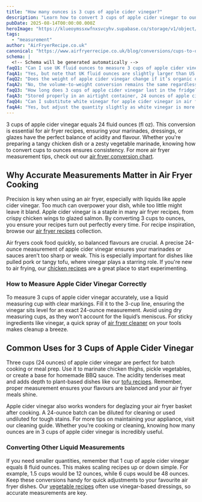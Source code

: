 ```yaml
---
title: "How many ounces is 3 cups of apple cider vinegar?"
description: "Learn how to convert 3 cups of apple cider vinegar to ounces for precise air fryer recipes. Get accurate measurements in seconds!"
pubDate: 2025-08-14T00:00:00.000Z
heroImage: "https://klueoymssxwfnxsvcyhv.supabase.co/storage/v1/object/public/Shmucket/how-many-ounces-is-3-cups-of-apple-cider-vinegar.webp"
tags:
  - "measurement"
author: "AirFryerRecipe.co.uk"
canonical: "https://www.airfryerrecipe.co.uk/blog/conversions/cups-to-ounces/how-many-ounces-is-3-cups-of-apple-cider-vinegar"
schema: |
  <!-- Schema will be generated automatically -->
faqQ1: "Can I use UK fluid ounces to measure 3 cups of apple cider vinegar?"
faqA1: "Yes, but note that UK fluid ounces are slightly larger than US fluid ounces. For 3 cups (US), you’d measure approximately 24.6 UK fluid ounces. Most air fryer recipes use US measurements, so stick to 24 fluid ounces unless specified otherwise."
faqQ2: "Does the weight of apple cider vinegar change if it’s organic or filtered?"
faqA2: "No, the volume-to-weight conversion remains the same regardless of quality. Three cups of any apple cider vinegar will always equal 24 fluid ounces. However, unfiltered varieties may have more sediment, so give the bottle a shake before measuring."
faqQ3: "How long does 3 cups of apple cider vinegar last in the fridge?"
faqA3: "Stored properly in an airtight container, 24 ounces of apple cider vinegar can last up to 2 years in the fridge. Its high acidity acts as a natural preservative. For best flavour in air fryer recipes, use within 6 months of opening."
faqQ4: "Can I substitute white vinegar for apple cider vinegar in air fryer recipes?"
faqA4: "Yes, but adjust the quantity slightly as white vinegar is more acidic. Use about 22 ounces (just under 3 cups) for a similar tang. Apple cider vinegar adds subtle sweetness, so consider adding a teaspoon of sugar to balance flavours."
---
```

<p>3 cups of apple cider vinegar equals 24 fluid ounces (fl oz). This conversion is essential for air fryer recipes, ensuring your marinades, dressings, or glazes have the perfect balance of acidity and flavour. Whether you're preparing a tangy chicken dish or a zesty vegetable marinade, knowing how to convert cups to ounces ensures consistency. For more air fryer measurement tips, check out our <a href=https://www.airfryerrecipe.co.uk/air-fryer-conversion-chart>air fryer conversion chart</a>.</p>  

<h2>Why Accurate Measurements Matter in Air Fryer Cooking</h2>  
<p>Precision is key when using an air fryer, especially with liquids like apple cider vinegar. Too much can overpower your dish, while too little might leave it bland. Apple cider vinegar is a staple in many air fryer recipes, from crispy chicken wings to glazed salmon. By converting 3 cups to ounces, you ensure your recipes turn out perfectly every time. For recipe inspiration, browse our <a href=https://www.airfryerrecipe.co.uk/recipes>air fryer recipes</a> collection.</p>  

<p>Air fryers cook food quickly, so balanced flavours are crucial. A precise 24-ounce measurement of apple cider vinegar ensures your marinades or sauces aren’t too sharp or weak. This is especially important for dishes like pulled pork or tangy tofu, where vinegar plays a starring role. If you're new to air frying, our <a href=https://www.airfryerrecipe.co.uk/recipe-category/chicken>chicken recipes</a> are a great place to start experimenting.</p>  

<h3>How to Measure Apple Cider Vinegar Correctly</h3>  
<p>To measure 3 cups of apple cider vinegar accurately, use a liquid measuring cup with clear markings. Fill it to the 3-cup line, ensuring the vinegar sits level for an exact 24-ounce measurement. Avoid using dry measuring cups, as they won’t account for the liquid’s meniscus. For sticky ingredients like vinegar, a quick spray of <a href=https://www.airfryerrecipe.co.uk/air-fryer-cleaner>air fryer cleaner</a> on your tools makes cleanup a breeze.</p>  

<h2>Common Uses for 3 Cups of Apple Cider Vinegar</h2>  
<p>Three cups (24 ounces) of apple cider vinegar are perfect for batch cooking or meal prep. Use it to marinate chicken thighs, pickle vegetables, or create a base for homemade BBQ sauce. The acidity tenderises meat and adds depth to plant-based dishes like our <a href=https://www.airfryerrecipe.co.uk/recipe-category/tofu>tofu recipes</a>. Remember, proper measurement ensures your flavours are balanced and your air fryer meals shine.</p>  

<p>Apple cider vinegar also works wonders for deglazing your air fryer basket after cooking. A 24-ounce batch can be diluted for cleaning or used undiluted for tough stains. For more tips on maintaining your appliance, visit our cleaning guide. Whether you’re cooking or cleaning, knowing how many ounces are in 3 cups of apple cider vinegar is incredibly useful.</p>  

<h3>Converting Other Liquid Measurements</h3>  
<p>If you need smaller quantities, remember that 1 cup of apple cider vinegar equals 8 fluid ounces. This makes scaling recipes up or down simple. For example, 1.5 cups would be 12 ounces, while 6 cups would be 48 ounces. Keep these conversions handy for quick adjustments to your favourite air fryer dishes. Our <a href=https://www.airfryerrecipe.co.uk/recipe-category/vegetables>vegetable recipes</a> often use vinegar-based dressings, so accurate measurements are key.</p>
